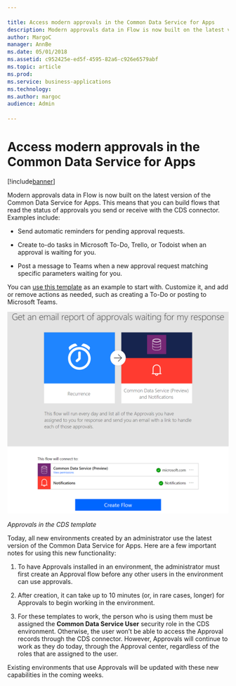 ```yaml
---

title: Access modern approvals in the Common Data Service for Apps
description: Modern approvals data in Flow is now built on the latest version of the Common Data Service for Apps.
author: MargoC
manager: AnnBe
ms.date: 05/01/2018
ms.assetid: c952425e-ed5f-4595-82a6-c926e6579abf
ms.topic: article
ms.prod: 
ms.service: business-applications
ms.technology: 
ms.author: margoc
audience: Admin

---
```

#  Access modern approvals in the Common Data Service for Apps




[!include[banner](../../includes/banner.md)]

Modern approvals data in Flow is now built on the latest version of the Common
Data Service for Apps. This means that you can build flows that read the status
of approvals you send or receive with the CDS connector. Examples include:

-   Send automatic reminders for pending approval requests.

-   Create to-do tasks in Microsoft To-Do, Trello, or Todoist when an approval
    is waiting for you.

-   Post a message to Teams when a new approval request matching specific
    parameters waiting for you.

You can [use this
template](https://flow.microsoft.com/galleries/public/templates/33d7ad77f610418d8cf3d61fe39fd507/get-an-email-report-of-approvals-waiting-for-my-response/)
as an example to start with. Customize it, and add or remove actions as needed,
such as creating a To-Do or posting to Microsoft Teams.



![Approvals in the CDS template](media/access-modern-approvals-the-common-data-service-apps-1.png "Approvals in the CDS template")
<!-- Picture 2 -->


*Approvals in the CDS template*

Today, all new environments created by an administrator use the latest version
of the Common Data Service for Apps. Here are a few important notes for using
this new functionality:

1.  To have Approvals installed in an environment, the administrator must first
    create an Approval flow before any other users in the environment can use
    approvals.

2.  After creation, it can take up to 10 minutes (or, in rare cases, longer) for
    Approvals to begin working in the environment.

3.  For these templates to work, the person who is using them must be assigned
    the **Common Data Service User** security role in the CDS environment.
    Otherwise, the user won’t be able to access the Approval records through the
    CDS connector. However, Approvals will continue to work as they do today,
    through the Approval center, regardless of the roles that are assigned to
    the user.

Existing environments that use Approvals will be updated with these new
capabilities in the coming weeks.

